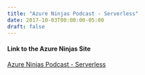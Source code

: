 ```yaml
---
title: "Azure Ninjas Podcast - Serverless"
date: 2017-10-03T00:00:00-05:00
draft: false
---
```



 #### Link to the Azure Ninjas Site ####
<a href="https://www.azureninjas.cloud/episode/serverless/" target=_blank>Azure Ninjas Podcast - Serverless</a>

